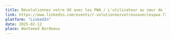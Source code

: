 ```yaml
---
title: Révolutionnez votre UX avec les PWA / L'utilisateur au cœur de la QA
link: https://www.linkedin.com/events/r-volutionnezvotreuxaveclespwa-7284501845102727168/
platform: "LinkedIn"
date: 2025-02-12
place: Wanteeed Bordeaux
---
```

